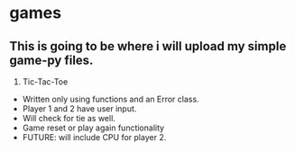 # games
## This is going to be where i will upload my simple game-py files.

1. Tic-Tac-Toe
  - Written only using functions and an Error class.
  - Player 1 and 2 have user input.
  - Will check for tie as well.
  - Game reset or play again functionality
  - FUTURE: will include CPU for player 2.
